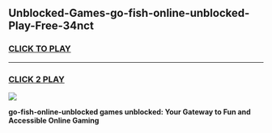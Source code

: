 
## Unblocked-Games-go-fish-online-unblocked-Play-Free-34nct
<h3>
<a href="https://premium76.site?title=go-fish-online-unblocked&ref=18A1">CLICK TO PLAY</a></h3>
<hr>

<h3>
<a href="https://premium76.site?title=go-fish-online-unblocked&ref=18A1">CLICK 2 PLAY</a>
  
</h3>

<a href="https://premium76.site?title=go-fish-online-unblocked&ref=18A1"><img src="https://clearcache.store/games.png"></a>


**go-fish-online-unblocked games unblocked: Your Gateway to Fun and Accessible Online Gaming**
